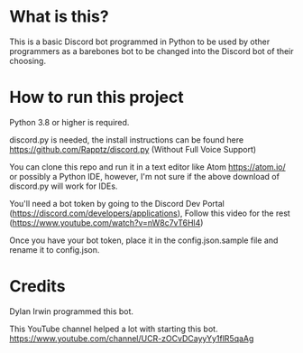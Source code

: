 # What is this?
This is a basic Discord bot programmed in Python to be used by other programmers
as a barebones bot to be changed into the Discord bot of their choosing.

# How to run this project
Python 3.8 or higher is required.

discord.py is needed, the install instructions can be found here https://github.com/Rapptz/discord.py (Without Full Voice Support)

You can clone this repo and run it in a text editor like Atom https://atom.io/ or possibly a
Python IDE, however, I'm not sure if the above download of discord.py will work for IDEs.

You'll need a bot token by going to the Discord Dev Portal (https://discord.com/developers/applications),
Follow this video for the rest (https://www.youtube.com/watch?v=nW8c7vT6Hl4)

Once you have your bot token, place it in the config.json.sample file and rename it to config.json.

# Credits
Dylan Irwin programmed this bot.

This YouTube channel helped a lot with starting this bot.
https://www.youtube.com/channel/UCR-zOCvDCayyYy1flR5qaAg
